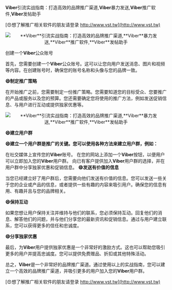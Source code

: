 **Viber**引流实战指南：打造高效的品牌推广渠道,**Viber**暴力发送,**Viber**推广软件,**Viber**发帖助手

[😍想了解推广相关软件的朋友请登录 http://www.vst.tw](http://www.vst.tw)

 <center><img src="https://vst.tw/MP4/tuiguang/png/1.png" alt="**Viber**引流实战指南：打造高效的品牌推广渠道,**Viber**暴力发送,**Viber**推广软件,**Viber**发帖助手"></center>

创建一个**Viber**公众账号

首先，您需要创建一个**Viber**公众账号。这可以让您向用户发送消息、图片和视频等内容。在创建账号时，确保您的账号名称和头像与您的品牌一致。

**😄制定推广策略**

在开始推广之前，您需要制定一份推广策略。您需要知道您的目标受众、您要推广的产品或服务以及您的预算。您还需要确定您将使用的推广方法，例如发送促销信息、与用户进行互动或提供独家优惠等。

 <center><img src="https://vst.tw/MP4/tuiguang/png/1.png" alt="**Viber**引流实战指南：打造高效的品牌推广渠道,**Viber**暴力发送,**Viber**推广软件,**Viber**发帖助手"></center>

**😄建立用户群**

**😄建立一个用户群是推广的关键。您可以使用各种方法来建立用户群，例如：**

在社交媒体上宣传您的**Viber**账号。
在您的网站上添加一个**Viber**按钮，以便用户可以立即加入您的**Viber**用户群。
向已有客户提供加入**Viber**用户群的选择，并在用户群中分享独家优惠和促销信息。
**😄发送有价值的信息**

当您已经建立好了用户群后，您需要向他们发送有价值的信息。您可以发送一些关于您的企业或产品的信息，或者提供一些有趣的内容来吸引用户。确保您的信息有用、有趣并且与您的品牌相关。

**😄保持互动**

如果您想让用户保持关注并维持与他们的联系，您必须保持互动。回复他们的消息、解答他们的问题，并与他们分享您的最新资讯和促销信息。通过与用户建立联系，您可以获得更多的信任和忠诚度。

**😄分享独家优惠**

最后，为**Viber**用户提供独家优惠是一个非常好的激励方式。这也可以帮助您吸引更多的用户并提高忠诚度。您可以提供免费赠品、折扣或其他特殊活动。

总之，**Viber**是一个非常好的品牌推广渠道。通过使用以上的实战指南，您可以建立一个高效的品牌推广渠道，并吸引更多的用户加入您的**Viber**用户群。

[😍想了解推广相关软件的朋友请登录 http://www.vst.tw](http://www.vst.tw)



